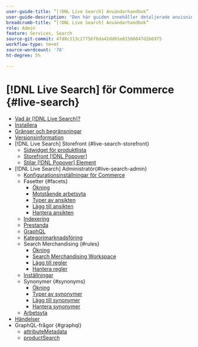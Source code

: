 ```yaml
---
user-guide-title: ”[!DNL Live Search] Användarhandbok”
user-guide-description: "Den här guiden innehåller detaljerade anvisningar om hur du använder [!DNL Live Search] från Adobe Commerce."
breadcrumb-title: ”[!DNL Live Search] Användarhandbok”
role: Admin
feature: Services, Search
source-git-commit: 4fd8c313c27756f6da42dd01e01506847d2b6975
workflow-type: tm+mt
source-wordcount: '78'
ht-degree: 5%

---
```


# [!DNL Live Search] för Commerce {#live-search}

- [Vad är [!DNL Live Search]?](overview.md)
- [Installera](install.md)
- [Gränser och begränsningar](boundaries-limits.md)
- [Versionsinformation](release-notes.md)
- [!DNL Live Search] Storefront {#live-search-storefront}
   - [Sidwidget för produktlista](plp-styling.md)
   - [Storefront [!DNL Popover]](storefront-popover.md)
   - [Stilar [!DNL Popover] Element](storefront-popover-styling.md)
- [!DNL Live Search] Administratör{#live-search-admin}
   - [Konfigurationsinställningar för Commerce](configuration.md)
   - Fasetter {#facets}
      - [Ökning](facets.md)
      - [Motstående arbetsyta](faceting-workspace.md)
      - [Typer av ansikten](facets-type.md)
      - [Lägg till ansikten](facets-add.md)
      - [Hantera ansikten](facets-manage.md)
   - [Indexering](indexing.md)
   - [Prestanda](performance.md)
   - [GraphQL](graphql.md)
   - [Kategorimarknadsföring](category-merch.md)
   - Search Merchandising {#rules}
      - [Ökning](rules.md)
      - [Search Merchandising Workspace](rules-workspace.md)
      - [Lägg till regler](rules-add.md)
      - [Hantera regler](rules-manage.md)
   - [Inställningar](settings.md)
   - Synonymer {#synonyms}
      - [Ökning](synonyms.md)
      - [Typer av synonymer](synonyms-type.md)
      - [Lägg till synonymer](synonyms-add.md)
      - [Hantera synonymer](synonyms-manage.md)
   - [Arbetsyta](workspace.md)
- [Händelser](events.md)
- GraphQL-frågor {#graphql}
   - [attributeMetadata](https://developer.adobe.com/commerce/services/graphql/live-search/attribute-metadata/)
   - [productSearch](https://developer.adobe.com/commerce/services/graphql/live-search/product-search/)